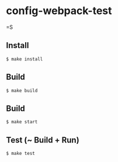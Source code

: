 
# config-webpack-test

=S


## Install

```
$ make install
```


## Build

```
$ make build

```

## Build

```
$ make start

```

## Test (~ Build + Run)

```
$ make test

```
